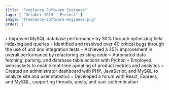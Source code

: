 ```yaml
---
title: "Freelance Software Engineer"
tags: [ "October 2019 - Present" ]
image: "freelance-software-engineer.png"
order: 1
---
```


◦ Improved MySQL database performance by 30% through optimizing field indexing and queries
◦ Identified and resolved over 40 critical bugs through the use of unit and integration tests
◦ Achieved a 25% improvement in overall performance by refactoring existing code
◦ Automated data fetching, parsing, and database table actions with Python
◦ Employed websockets to enable real-time updating of product metrics and analytics
◦ Created an administrator dashboard with PHP, JavaScript, and MySQL to analyze site and user statistics
◦ Developed a forum with React, Express, and MySQL, supporting threads, posts, and user authentication
